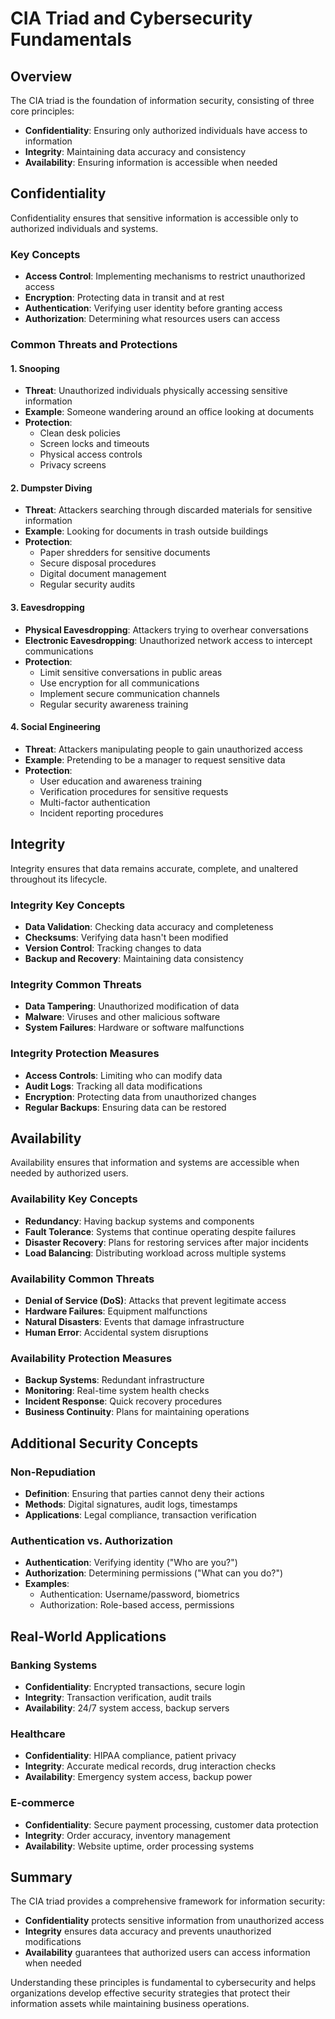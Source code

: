 # CIA Triad and Cybersecurity Fundamentals

## Overview

The CIA triad is the foundation of information security, consisting of three core
principles:

- **Confidentiality**: Ensuring only authorized individuals have access to
  information
- **Integrity**: Maintaining data accuracy and consistency
- **Availability**: Ensuring information is accessible when needed

## Confidentiality

Confidentiality ensures that sensitive information is accessible only to authorized
individuals and systems.

### Key Concepts

- **Access Control**: Implementing mechanisms to restrict unauthorized access
- **Encryption**: Protecting data in transit and at rest
- **Authentication**: Verifying user identity before granting access
- **Authorization**: Determining what resources users can access

### Common Threats and Protections

#### 1. Snooping

- **Threat**: Unauthorized individuals physically accessing sensitive information
- **Example**: Someone wandering around an office looking at documents
- **Protection**:
  - Clean desk policies
  - Screen locks and timeouts
  - Physical access controls
  - Privacy screens

#### 2. Dumpster Diving

- **Threat**: Attackers searching through discarded materials for sensitive
  information
- **Example**: Looking for documents in trash outside buildings
- **Protection**:
  - Paper shredders for sensitive documents
  - Secure disposal procedures
  - Digital document management
  - Regular security audits

#### 3. Eavesdropping

- **Physical Eavesdropping**: Attackers trying to overhear conversations
- **Electronic Eavesdropping**: Unauthorized network access to intercept
  communications
- **Protection**:
  - Limit sensitive conversations in public areas
  - Use encryption for all communications
  - Implement secure communication channels
  - Regular security awareness training

#### 4. Social Engineering

- **Threat**: Attackers manipulating people to gain unauthorized access
- **Example**: Pretending to be a manager to request sensitive data
- **Protection**:
  - User education and awareness training
  - Verification procedures for sensitive requests
  - Multi-factor authentication
  - Incident reporting procedures

## Integrity

Integrity ensures that data remains accurate, complete, and unaltered throughout its
lifecycle.

### Integrity Key Concepts

- **Data Validation**: Checking data accuracy and completeness
- **Checksums**: Verifying data hasn't been modified
- **Version Control**: Tracking changes to data
- **Backup and Recovery**: Maintaining data consistency

### Integrity Common Threats

- **Data Tampering**: Unauthorized modification of data
- **Malware**: Viruses and other malicious software
- **System Failures**: Hardware or software malfunctions

### Integrity Protection Measures

- **Access Controls**: Limiting who can modify data
- **Audit Logs**: Tracking all data modifications
- **Encryption**: Protecting data from unauthorized changes
- **Regular Backups**: Ensuring data can be restored

## Availability

Availability ensures that information and systems are accessible when needed by
authorized users.

### Availability Key Concepts

- **Redundancy**: Having backup systems and components
- **Fault Tolerance**: Systems that continue operating despite failures
- **Disaster Recovery**: Plans for restoring services after major incidents
- **Load Balancing**: Distributing workload across multiple systems

### Availability Common Threats

- **Denial of Service (DoS)**: Attacks that prevent legitimate access
- **Hardware Failures**: Equipment malfunctions
- **Natural Disasters**: Events that damage infrastructure
- **Human Error**: Accidental system disruptions

### Availability Protection Measures

- **Backup Systems**: Redundant infrastructure
- **Monitoring**: Real-time system health checks
- **Incident Response**: Quick recovery procedures
- **Business Continuity**: Plans for maintaining operations

## Additional Security Concepts

### Non-Repudiation

- **Definition**: Ensuring that parties cannot deny their actions
- **Methods**: Digital signatures, audit logs, timestamps
- **Applications**: Legal compliance, transaction verification

### Authentication vs. Authorization

- **Authentication**: Verifying identity ("Who are you?")
- **Authorization**: Determining permissions ("What can you do?")
- **Examples**:
  - Authentication: Username/password, biometrics
  - Authorization: Role-based access, permissions

## Real-World Applications

### Banking Systems

- **Confidentiality**: Encrypted transactions, secure login
- **Integrity**: Transaction verification, audit trails
- **Availability**: 24/7 system access, backup servers

### Healthcare

- **Confidentiality**: HIPAA compliance, patient privacy
- **Integrity**: Accurate medical records, drug interaction checks
- **Availability**: Emergency system access, backup power

### E-commerce

- **Confidentiality**: Secure payment processing, customer data protection
- **Integrity**: Order accuracy, inventory management
- **Availability**: Website uptime, order processing systems

## Summary

The CIA triad provides a comprehensive framework for information security:

- **Confidentiality** protects sensitive information from unauthorized access
- **Integrity** ensures data accuracy and prevents unauthorized modifications
- **Availability** guarantees that authorized users can access information when needed

Understanding these principles is fundamental to cybersecurity and helps organizations
develop effective security strategies that protect their information assets while
maintaining business operations.
